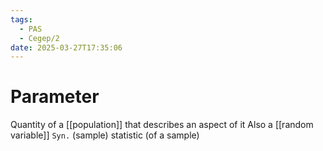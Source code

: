 ```yaml
---
tags:
  - PAS
  - Cegep/2
date: 2025-03-27T17:35:06
---
```


# Parameter

Quantity of a [[population]] that describes an aspect of it
Also a [[random variable]]
`Syn.` (sample) statistic (of a sample)